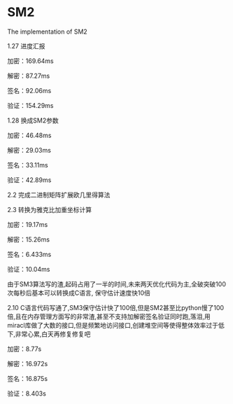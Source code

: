 # SM2
The implementation of SM2



1.27 进度汇报

加密：169.64ms

解密：87.27ms

签名：92.06ms

验证：154.29ms



1.28 换成SM2参数

加密：46.48ms

解密：29.03ms

签名：33.11ms

验证：42.89ms

2.2
完成二进制矩阵扩展欧几里得算法

2.3 转换为雅克比加重坐标计算 

加密：19.17ms

解密：15.26ms

签名：6.433ms

验证：10.04ms

由于SM3算法写的渣,起码占用了一半的时间,未来两天优化代码为主,全破突破100次每秒后基本可以转换成C语言, 保守估计速度快10倍

2.10
C语言代码写通了,SM3保守估计快了100倍,但是SM2甚至比python慢了100倍,且在内存管理方面写的非常渣,甚至不支持加解密签名验证同时跑,落泪,用miracl库做了大数的接口,但是频繁地访问接口,创建堆空间等使得整体效率过于低下,非常心累,白天再修复修复吧

加密：8.77s

解密：16.972s

签名：16.875s

验证：8.403s
